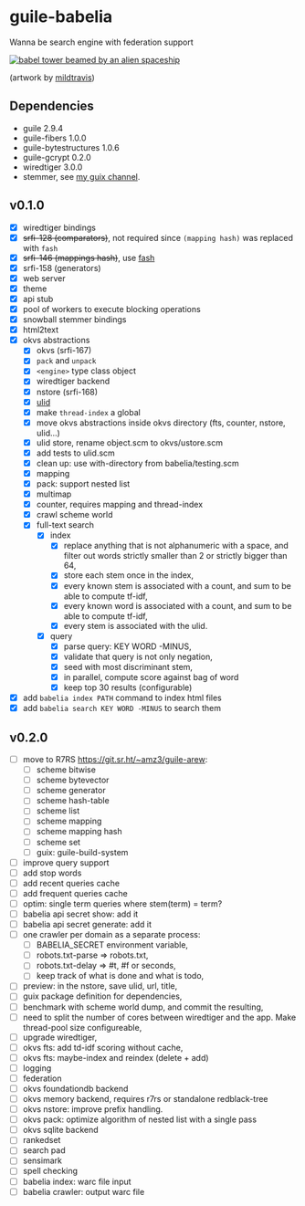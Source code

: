 # guile-babelia

Wanna be search engine with federation support

[![babel tower beamed by an alien
spaceship](https://cdn.dribbble.com/users/2441249/screenshots/4890251/babeldrbl.jpg)](https://dribbble.com/shots/4890251-Babel)

(artwork by [mildtravis](https://dribbble.com/mildtravis))

## Dependencies

- guile 2.9.4
- guile-fibers 1.0.0
- guile-bytestructures 1.0.6
- guile-gcrypt 0.2.0
- wiredtiger 3.0.0
- stemmer, see [my guix channel](https://git.sr.ht/~amz3/guix-amz3-channel).

## v0.1.0

- [x] wiredtiger bindings
- [x] ~~srfi-128 (comparators)~~, not required since `(mapping hash)`
      was replaced with `fash`
- [x] ~~srfi-146 (mappings hash)~~, use
      [fash](https://www.wingolog.org/pub/fash.scm)
- [x] srfi-158 (generators)
- [x] web server
- [x] theme
- [x] api stub
- [x] pool of workers to execute blocking operations
- [x] snowball stemmer bindings
- [x] html2text
- [x] okvs abstractions
  - [x] okvs (srfi-167)
  - [x] `pack` and `unpack`
  - [x] `<engine>` type class object
  - [x] wiredtiger backend
  - [x] nstore (srfi-168)
  - [x] [ulid](https://github.com/ulid/spec)
  - [x] make `thread-index` a global
  - [x] move okvs abstractions inside okvs directory (fts, counter,
        nstore, ulid...)
  - [x] ulid store, rename object.scm to okvs/ustore.scm
  - [x] add tests to ulid.scm
  - [x] clean up: use with-directory from babelia/testing.scm
  - [x] mapping
  - [x] pack: support nested list
  - [x] multimap
  - [x] counter, requires mapping and thread-index
  - [x] crawl scheme world
  - [x] full-text search
    - [x] index
      - [x] replace anything that is not alphanumeric with a space, and
            filter out words strictly smaller than 2 or strictly bigger
            than 64,
      - [x] store each stem once in the index,
      - [x] every known stem is associated with a count, and sum to be
            able to compute tf-idf,
      - [x] every known word is associated with a count, and sum to be
            able to compute tf-idf,
      - [x] every stem is associated with the ulid.
    - [x] query
      - [x] parse query: KEY WORD -MINUS,
      - [x] validate that query is not only negation,
      - [x] seed with most discriminant stem,
      - [x] in parallel, compute score against bag of word
      - [x] keep top 30 results (configurable)
 - [x] add `babelia index PATH` command to index html files
 - [x] add `babelia search KEY WORD -MINUS` to search them

## v0.2.0

- [ ] move to R7RS https://git.sr.ht/~amz3/guile-arew:
  - [ ] scheme bitwise
  - [ ] scheme bytevector
  - [ ] scheme generator
  - [ ] scheme hash-table
  - [ ] scheme list
  - [ ] scheme mapping
  - [ ] scheme mapping hash
  - [ ] scheme set
  - [ ] guix: guile-build-system
- [ ] improve query support
- [ ] add stop words
- [ ] add recent queries cache
- [ ] add frequent queries cache
- [ ] optim: single term queries where stem(term) = term?
- [ ] babelia api secret show: add it
- [ ] babelia api secret generate: add it
- [ ] one crawler per domain as a separate process:
  - [ ] BABELIA_SECRET environment variable,
  - [ ] robots.txt-parse => robots.txt,
  - [ ] robots.txt-delay => #t, #f or seconds,
  - [ ] keep track of what is done and what is todo,
- [ ] preview: in the nstore, save ulid, url, title,
- [ ] guix package definition for dependencies,
- [ ] benchmark with scheme world dump, and commit the resulting,
- [ ] need to split the number of cores between wiredtiger and the
      app. Make thread-pool size configureable,
- [ ] upgrade wiredtiger,
- [ ] okvs fts: add td-idf scoring without cache,
- [ ] okvs fts: maybe-index and reindex (delete + add)
- [ ] logging
- [ ] federation
- [ ] okvs foundationdb backend
- [ ] okvs memory backend, requires r7rs or standalone redblack-tree
- [ ] okvs nstore: improve prefix handling.
- [ ] okvs pack: optimize algorithm of nested list with a single pass
- [ ] okvs sqlite backend
- [ ] rankedset
- [ ] search pad
- [ ] sensimark
- [ ] spell checking
- [ ] babelia index: warc file input
- [ ] babelia crawler: output warc file
